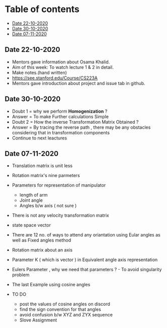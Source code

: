 # Table of contents
- [Date 22-10-2020](#date-22-10-2020)
- [Date 30-10-2020](#date-30-10-2020)
- [Date 07-11-2020](#date-07-11-2020)

## Date 22-10-2020
* Mentors gave information about Osama Khalid.
* Aim of this week: To watch lecture 1 & 2 in detail.
* Make notes.(hand written)
* https://see.stanford.edu/Course/CS223A
* Mentors gave introduction about project and issue tab in github.


## Date 30-10-2020
* Doubt 1 = why we perform  **Homogenization** ?
* Answer =  To make Further calculations  Simple
* Doubt 2 = How the inverse  Transformation Matrix Obtained ?
* Answer = By tracing  the reverse path , there may be any obstacles considering  that in transformation  components
* Continue  to next leactures



## Date 07-11-2020
* Translation matrix is unit less
* Rotation matrix's nine parmeters
* Parameters for representation of manipulator 
     - length of arm 
     - Joint angle
     - Angles b/w axis ( not sure )
* There is not any velocity transformation matrix
* state space vector 
* There are 12 no. of ways to attend any oriantation using Eular angles as well as Fixed angles method
* Rotation matrix about an axis 
* Parameter K ( which is vector ) in Equivalent angle axis representation
* Eulers Parameter , why we need that parameters  ?
      - To avoid singularity problem 
* The last Example using cosine angles 

* TO DO 
    - post the values of cosine angles on discord
    - find the sign convention for that angles
    - avoid confusion b/w XYZ and ZYX sequence
    - Slove Assignment
    
